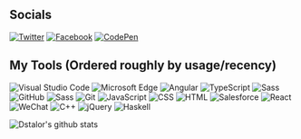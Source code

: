 ## Socials
[![Twitter](https://img.shields.io/twitter/follow/dstalor?style=social&logo=twitter&labelColor=1DA1F2)](https://twitter.com/dstalor)
[![Facebook](https://img.shields.io/badge/Daniel%20Tal--Or-1877F2?logo=Facebook&style=social&label=Facebook)](https://www.facebook.com/dstalor/)
[![CodePen](https://img.shields.io/badge/@dstalor-000000?logo=CodePen&style=social&label=Codepen)](https://codepen.io/dstalor)

## My Tools (Ordered roughly by usage/recency)
![Visual Studio Code](https://img.shields.io/badge/Visual%20Studio%20Code-007ACC?logo=visual-studio-code&logoColor=white)
![Microsoft Edge](https://img.shields.io/badge/Microsoft%20Edge-0078D7?logo=Microsoft-Edge&logoColor=white)
![Angular](https://img.shields.io/badge/Angular-DD0031?logo=angular&logoColor=white)
![TypeScript](https://img.shields.io/badge/TypeScript-007ACC?logo=typescript&logoColor=white)
![Sass](https://img.shields.io/badge/Sass-CC6699?logo=sass&logoColor=white)
![GitHub](https://img.shields.io/badge/GitHub-181717?logo=github&logoColor=white)
![Sass](https://img.shields.io/badge/RxJS-B7178C?logo=reactivex&logoColor=white)
![Git](https://img.shields.io/badge/Git-F05032?logo=git&logoColor=white)
![JavaScript](https://img.shields.io/badge/JavaScript-F7DF1E?logo=javascript&logoColor=333333)
![CSS](https://img.shields.io/badge/CSS-1572B6?logo=css3&logoColor=white)
![HTML](https://img.shields.io/badge/HTML-E34F26?logo=html5&logoColor=white)
![Salesforce](https://img.shields.io/badge/Salesforce-00A1E0?logo=salesforce&logoColor=white)
![React](https://img.shields.io/badge/React-61DAFB?logo=react&logoColor=333333)
![WeChat](https://img.shields.io/badge/WeChat-7BB32E?logo=wechat&logoColor=white)
![C++](https://img.shields.io/badge/C++-00599C?logo=c%2B%2B&logoColor=white)
![jQuery](https://img.shields.io/badge/jQuery-0769AD?logo=jquery&logoColor=white)
![Haskell](https://img.shields.io/badge/Haskell-5D4F85?logo=haskell&logoColor=white)


![Dstalor's github stats](https://github-readme-stats.vercel.app/api?username=dstalor&count_private=true&show_icons=true&theme=dracula)

<!--
**dstalor/dstalor** is a ✨ _special_ ✨ repository because its `README.md` (this file) appears on your GitHub profile.

Here are some ideas to get you started:

- 🔭 I’m currently working on ...
- 🌱 I’m currently learning ...
- 👯 I’m looking to collaborate on ...
- 🤔 I’m looking for help with ...
- 💬 Ask me about ...
- 📫 How to reach me: ...
- 😄 Pronouns: ...
- ⚡ Fun fact: ...
-->
